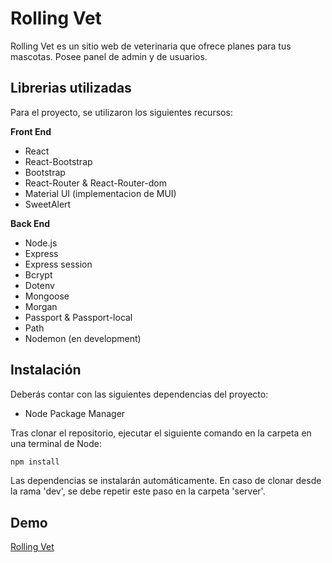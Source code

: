 # Rolling Vet

Rolling Vet es un sitio web de veterinaria que ofrece planes para tus mascotas. Posee panel de admin y de usuarios.

## Librerias utilizadas

Para el proyecto, se utilizaron los siguientes recursos:

**Front End**

- React
- React-Bootstrap
- Bootstrap
- React-Router & React-Router-dom
- Material UI (implementacion de MUI)
- SweetAlert

**Back End**

- Node.js
- Express
- Express session
- Bcrypt
- Dotenv
- Mongoose
- Morgan
- Passport & Passport-local
- Path
- Nodemon (en development)

## Instalación

Deberás contar con las siguientes dependencias del proyecto:

- Node Package Manager

Tras clonar el repositorio, ejecutar el siguiente comando en la carpeta en una terminal de Node:

```bash
npm install
```

Las dependencias se instalarán automáticamente. En caso de clonar desde la rama 'dev', se debe repetir este paso en la carpeta 'server'.

## Demo
[Rolling Vet](https://rollingvet.herokuapp.com)